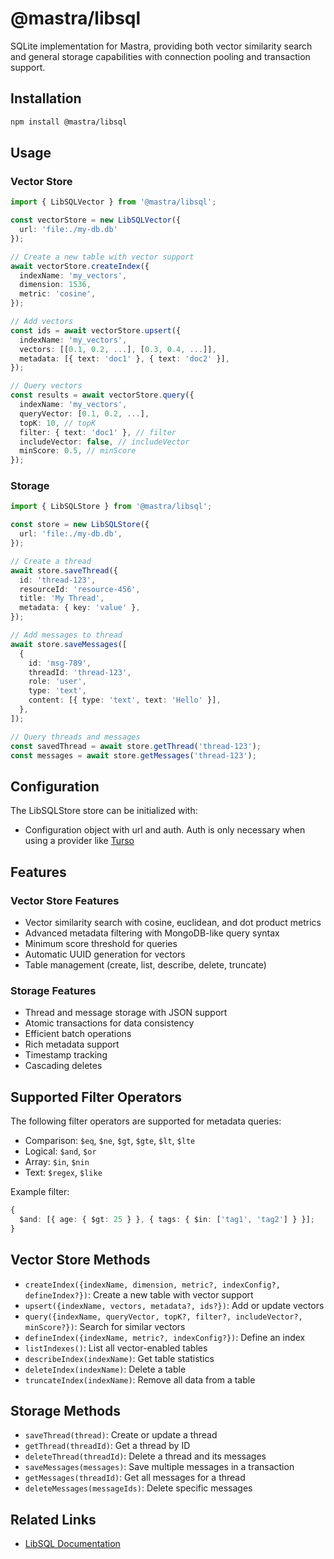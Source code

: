 # @mastra/libsql

SQLite implementation for Mastra, providing both vector similarity search and general storage capabilities with connection pooling and transaction support.

## Installation

```bash
npm install @mastra/libsql
```

## Usage

### Vector Store

```typescript
import { LibSQLVector } from '@mastra/libsql';

const vectorStore = new LibSQLVector({
  url: 'file:./my-db.db'
});

// Create a new table with vector support
await vectorStore.createIndex({
  indexName: 'my_vectors',
  dimension: 1536,
  metric: 'cosine',
});

// Add vectors
const ids = await vectorStore.upsert({
  indexName: 'my_vectors',
  vectors: [[0.1, 0.2, ...], [0.3, 0.4, ...]],
  metadata: [{ text: 'doc1' }, { text: 'doc2' }],
});

// Query vectors
const results = await vectorStore.query({
  indexName: 'my_vectors',
  queryVector: [0.1, 0.2, ...],
  topK: 10, // topK
  filter: { text: 'doc1' }, // filter
  includeVector: false, // includeVector
  minScore: 0.5, // minScore
});
```

### Storage

```typescript
import { LibSQLStore } from '@mastra/libsql';

const store = new LibSQLStore({
  url: 'file:./my-db.db',
});

// Create a thread
await store.saveThread({
  id: 'thread-123',
  resourceId: 'resource-456',
  title: 'My Thread',
  metadata: { key: 'value' },
});

// Add messages to thread
await store.saveMessages([
  {
    id: 'msg-789',
    threadId: 'thread-123',
    role: 'user',
    type: 'text',
    content: [{ type: 'text', text: 'Hello' }],
  },
]);

// Query threads and messages
const savedThread = await store.getThread('thread-123');
const messages = await store.getMessages('thread-123');
```

## Configuration

The LibSQLStore store can be initialized with:

- Configuration object with url and auth. Auth is only necessary when using a provider like [Turso](https://turso.tech/)

## Features

### Vector Store Features

- Vector similarity search with cosine, euclidean, and dot product metrics
- Advanced metadata filtering with MongoDB-like query syntax
- Minimum score threshold for queries
- Automatic UUID generation for vectors
- Table management (create, list, describe, delete, truncate)

### Storage Features

- Thread and message storage with JSON support
- Atomic transactions for data consistency
- Efficient batch operations
- Rich metadata support
- Timestamp tracking
- Cascading deletes

## Supported Filter Operators

The following filter operators are supported for metadata queries:

- Comparison: `$eq`, `$ne`, `$gt`, `$gte`, `$lt`, `$lte`
- Logical: `$and`, `$or`
- Array: `$in`, `$nin`
- Text: `$regex`, `$like`

Example filter:

```typescript
{
  $and: [{ age: { $gt: 25 } }, { tags: { $in: ['tag1', 'tag2'] } }];
}
```

## Vector Store Methods

- `createIndex({indexName, dimension, metric?, indexConfig?, defineIndex?})`: Create a new table with vector support
- `upsert({indexName, vectors, metadata?, ids?})`: Add or update vectors
- `query({indexName, queryVector, topK?, filter?, includeVector?, minScore?})`: Search for similar vectors
- `defineIndex({indexName, metric?, indexConfig?})`: Define an index
- `listIndexes()`: List all vector-enabled tables
- `describeIndex(indexName)`: Get table statistics
- `deleteIndex(indexName)`: Delete a table
- `truncateIndex(indexName)`: Remove all data from a table

## Storage Methods

- `saveThread(thread)`: Create or update a thread
- `getThread(threadId)`: Get a thread by ID
- `deleteThread(threadId)`: Delete a thread and its messages
- `saveMessages(messages)`: Save multiple messages in a transaction
- `getMessages(threadId)`: Get all messages for a thread
- `deleteMessages(messageIds)`: Delete specific messages

## Related Links

- [LibSQL Documentation](https://docs.turso.tech/sdk/introductionh)
